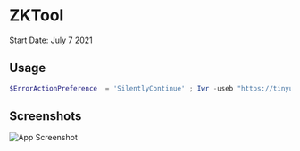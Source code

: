 
# ZKTool

Start Date: July 7 2021  

## Usage

```powershell
$ErrorActionPreference  = 'SilentlyContinue' ; Iwr -useb "https://tinyurl.com/InstallZKTool" | Iex
```

## Screenshots

[//]: # (Old App Design https://i.imgur.com/fOOfTsy.png)

[//]: # (Old App Design https://i.imgur.com/Roh4t0a.png)

[//]: # (Old App Design https://i.imgur.com/NyIGReh.png)

[//]: # (Old App Design https://i.imgur.com/POz2q91.png)

![App Screenshot](https://i.imgur.com/lDdm7WK.png)